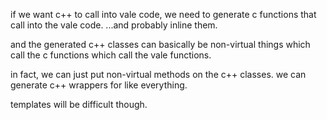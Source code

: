 if we want c++ to call into vale code, we need to generate c functions
that call into the vale code. \...and probably inline them.

and the generated c++ classes can basically be non-virtual things which
call the c functions which call the vale functions.

in fact, we can just put non-virtual methods on the c++ classes. we can
generate c++ wrappers for like everything.

templates will be difficult though.
